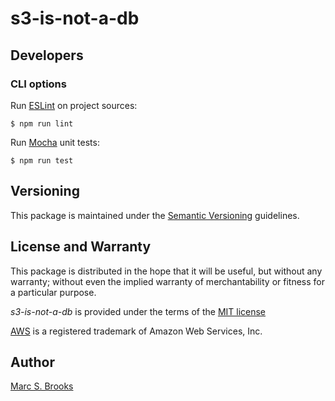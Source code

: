 # s3-is-not-a-db

## Developers

### CLI options

Run [ESLint](https://eslint.org/) on project sources:

    $ npm run lint

Run [Mocha](https://mochajs.org) unit tests:

    $ npm run test

## Versioning

This package is maintained under the [Semantic Versioning](https://semver.org) guidelines.

## License and Warranty

This package is distributed in the hope that it will be useful, but without any warranty; without even the implied warranty of merchantability or fitness for a particular purpose.

_s3-is-not-a-db_ is provided under the terms of the [MIT license](http://www.opensource.org/licenses/mit-license.php)

[AWS](https://aws.amazon.com) is a registered trademark of Amazon Web Services, Inc.

## Author

[Marc S. Brooks](https://github.com/nuxy)
